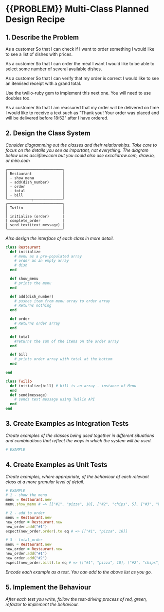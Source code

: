 

# {{PROBLEM}} Multi-Class Planned Design Recipe

## 1. Describe the Problem

As a customer
So that I can check if I want to order something
I would like to see a list of dishes with prices.

As a customer
So that I can order the meal I want
I would like to be able to select some number of several available dishes.

As a customer
So that I can verify that my order is correct
I would like to see an itemised receipt with a grand total.

Use the twilio-ruby gem to implement this next one. You will need to use doubles too.

As a customer
So that I am reassured that my order will be delivered on time
I would like to receive a text such as "Thank you! Your order was placed and will be delivered before 18:52" after I have ordered.

## 2. Design the Class System

_Consider diagramming out the classes and their relationships. Take care to
focus on the details you see as important, not everything. The diagram below
uses asciiflow.com but you could also use excalidraw.com, draw.io, or miro.com_

```
┌─────────────────────────┐
│ Restaurant              │
│ - show menu             │
│ - add(dish_number)      │
│ - order                 │
│ - total                 │
│ - bill                  │
└───────────┬─────────────┘
┌─────────────────────────┐
│ Twilio                  │
│                         │
│ initialize (order)      |
| complete_order          |
| send_text(text_message) |
└─────────────────────────┘
```

_Also design the interface of each class in more detail._

```ruby
class Restaurant
  def initialize
    # menu as a pre-populated array
    # order as an empty array
    # dish 
  end

  def show_menu
    # prints the menu
  end

  def add(dish_number) 
    # pushes item from menu array to order array
    # Returns nothing
  end

  def order
    # Returns order array
  end

  def total
    #returns the sum of the items on the order array
  end

  def bill
    # prints order array with total at the bottom
  end

end

class Twilio
  def initialize(bill) # bill is an array - instance of Menu
  end
  def send(message)
    # sends text message using Twilio API
  end
end
```
## 3. Create Examples as Integration Tests
_Create examples of the classes being used together in different situations and
combinations that reflect the ways in which the system will be used._
```ruby
# EXAMPLE


```

## 4. Create Examples as Unit Tests

_Create examples, where appropriate, of the behaviour of each relevant class at
a more granular level of detail._

```ruby
# EXAMPLE
# 1 - show the menu
menu = Restaurant.new
menu.show_menu # => [["#1", "pizza", 10], ["#2", "chips", 5], ["#3", "hot dog", 7]]

# 2 - add to order
menu = Restaurant.new
new_order = Restaurant.new
new_order.add("#1") 
expect(new_order.order).to eq # => [["#1", "pizza", 10]]

# 3 - total_order
menu = Restaurant.new
new_order = Restaurant.new
new_order.add("#1")
new_order.add("#2")
expect(new_order.bill).to eq # => [["#1", "pizza", 10], ["#2", "chips", 5]] "TOTAL: 15"
```

_Encode each example as a test. You can add to the above list as you go._

## 5. Implement the Behaviour

_After each test you write, follow the test-driving process of red, green,
refactor to implement the behaviour._
